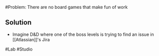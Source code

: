 #Problem: There are no board games that make fun of work

## Solution

- Imagine D&D where one of the boss levels is trying to find an issue in [[Atlassian]]'s Jira

#Lab #Studio 
